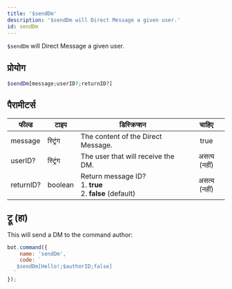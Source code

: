 ```yaml
---
title: '$sendDm'
description: '$sendDm will Direct Message a given user.'
id: sendDm
---
```


`$sendDm` will Direct Message a given user.

## प्रोयोग

```php
$sendDm[message;userID?;returnID?]
```

## पैरामीटर्स

| फील्ड     | टाइप     | डिस्क्रिप्शन                                                                     |    चाहिए     |
| --------- | -------- | -------------------------------------------------------------------------------- |:------------:|
| message   | स्ट्रिंग | The content of the Direct Message.                                               |     true     |
| userID?   | स्ट्रिंग | The user that will receive the DM.                                               | असत्य (नहीं) |
| returnID? | boolean  | Return message ID?  <br /> 1. **true** <br /> 2. **false** (default) | असत्य (नहीं) |

## ट्रू (हा)

This will send a DM to the command author:

```javascript
bot.command({
    name: 'sendDm',
    code: `
   $sendDm[Hello!;$authorID;false]  
  `
});
```